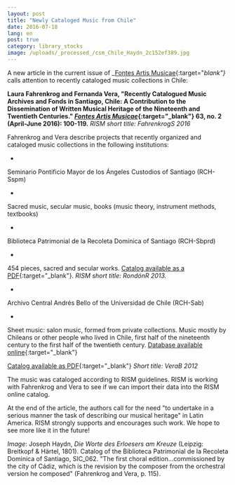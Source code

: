 ```yaml
---
layout: post
title: "Newly Cataloged Music from Chile"
date: 2016-07-18
lang: en
post: true
category: library_stocks
image: /uploads/_processed_/csm_Chile_Haydn_2c152ef389.jpg
---
```



A new article in the current issue of _[Fontes Artis Musicae](https://muse.jhu.edu/journal/688){:target="_blank"}_ calls attention to recently cataloged music collections in Chile:

**Laura Fahrenkrog and Fernanda Vera, "Recently Catalogued Music Archives and Fonds in Santiago, Chile: A Contribution to the Dissemination of Written Musical Heritage of the Nineteenth and Twentieth Centuries." [_Fontes Artis Musicae_](http://www.iaml.info/fontes-artis-musicae){:target="_blank"} 63, no. 2 (April-June 2016): 100-119.** _RISM short title: FahrenkrogS 2016_

Fahrenkrog and Vera describe projects that recently organized and cataloged music collections in the following institutions:

-

Seminario Pontificio Mayor de los Ángeles Custodios of Santiago (RCH-Sspm)


-

Sacred music, secular music, books (music theory, instrument methods, textbooks)



-

Biblioteca Patrimonial de la Recoleta Dominica of Santiago (RCH-Sbprd)


-

454 pieces, sacred and secular works. [Catalog available as a PDF](http://www.museodominico.cl/620/articles-9841_archivo_01.pdf){:target="_blank"}. _RISM short title: RondónR 2013._



-

Archivo Central Andrés Bello of the Universidad de Chile (RCH-Sab)


-

Sheet music: salon music, formed from private collections. Music mostly by Chileans or other people who lived in Chile, first half of the nineteenth century to the first half of the twentieth century.
[Database available online](http://archivobello.uchile.cl/partituras/){:target="_blank"}

[Catalog available as PDF](http://archivobello.uchile.cl/partituras/pdf/partituras.pdf){:target="_blank"} _Short title: VeraB 2012_



The music was cataloged according to RISM guidelines. RISM is working with Fahrenkrog and Vera to see if we can import their data into the RISM online catalog.

At the end of the article, the authors call for the need "to undertake in a serious manner the task of describing our musical heritage" in Latin America. RISM strongly supports and encourages such work. We hope to see more like it in the future!

_Image_: Joseph Haydn, _Die Worte des Erloesers am Kreuze_ (Leipzig: Breitkopf & Härtel, 1801). Catalog of the Biblioteca Patrimonial de la Recoleta Dominica of Santiago, SIC\_062. "The first choral edition...commissioned by the city of Cádiz, which is the revision by the composer from the orchestral version he composed" (Fahrenkrog and Vera, p. 115).

<script type="text/javascript">var switchTo5x=true;</script><script type="text/javascript" src="http://w.sharethis.com/button/buttons.js"></script><script type="text/javascript">stLight.options({publisher: "9b601438-1ce1-49d8-bfd7-9cff5df54c17", doNotHash: false, doNotCopy: false, hashAddressBar: false});</script>


